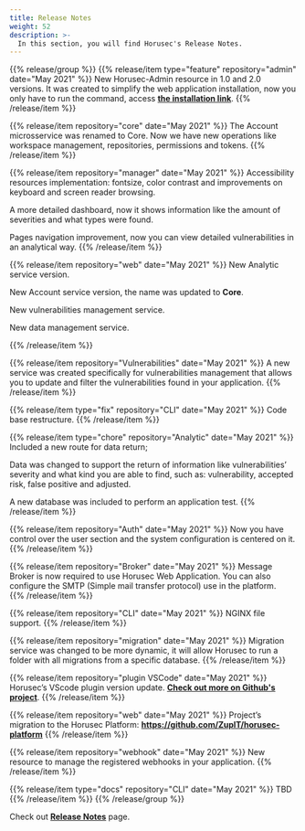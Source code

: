 ```yaml
---
title: Release Notes
weight: 52
description: >-
  In this section, you will find Horusec's Release Notes.
---
```


{{% release/group %}}
{{% release/item type="feature" repository="admin" date="May 2021" %}}
New Horusec-Admin resource in 1.0 and 2.0 versions. It was created to simplify the web application installation, now you only have to run the command, access [**the installation link**](https://chat.google.com/api/get_attachment_url?url_type=DOWNLOAD_URL&attachment_token=AAUuIGum9gLs6X9bSBzOXVw797wGxvaqB3PLuJWg1ZCRGMvLJKn8ftM9BgFEJzpFgk6enqOzA%2FT7BDS4qJff5RdSbDVhIUKziJX4cTr5F0%2FbVFar0ctKwVrvdRByoXxV9EZM6pkOG1mUrFbcfvr4WMmVEYzOmDKcLWzovaFmWwra1RWG%2FAwduMWDJMFFALOuk7GSanU8q1CrG31JzfgzE%2FNg7o5Qn1N0u4qaTawyFmXCeQIpjG2aFtxfLpie470hiByDtJmaixImsmVhhRyNgEE3jkfPSdOfj9AibN5YYYi4VP1bIucQ59B2xgCVL6PHf4wtGHzBKif5b%2BdyNp719p2Fo6t4j8l85bs7OcNkjyjbXw7IYoorRket%2F3OstjFQ5LBvsvn%2BPXbxP2hMhKfCQJTRKgE4zbdvFE%2BFwcXs0gFcij7ql%2FSbRmiIXwAJNzm%2BNjKcImEmwnJSJ%2FeWYkbt5mDubshYH2LniqVt1LpC&content_type=text%2Fmarkdown&auto=true).
{{% /release/item %}}

{{% release/item repository="core" date="May 2021" %}}
The Account microsservice was renamed to Core. Now we have new operations like workspace management, repositories, permissions and tokens. 
{{% /release/item %}}

{{% release/item repository="manager" date="May 2021" %}}
Accessibility resources implementation: fontsize, color contrast and improvements on keyboard and screen reader browsing. 

A more detailed dashboard, now it shows information like the amount of severities and what types were found. 

  
Pages navigation improvement, now you can view detailed vulnerabilities in an analytical way.
{{% /release/item %}}

{{% release/item repository="web" date="May 2021" %}}
New Analytic service version.

New Account service version, the name was updated to **Core**.

New vulnerabilities management service.

New data management service.

{{% /release/item %}}

{{% release/item repository="Vulnerabilities" date="May 2021" %}}
 A new service was created specifically for vulnerabilities management that allows you to update and filter the vulnerabilities found in your application. 
{{% /release/item %}}


{{% release/item type="fix" repository="CLI" date="May 2021" %}}
Code base restructure.
{{% /release/item  %}}

{{% release/item type="chore" repository="Analytic" date="May 2021" %}}
Included a new route for data return; 
  
Data was changed to support the return of information like vulnerabilities’ severity and what kind you are able to find, such as: vulnerability, accepted risk, false positive and adjusted. 

A new database was included to perform an application test. 
{{% /release/item  %}}

{{% release/item repository="Auth" date="May 2021" %}}
Now you have control over the user section and the system configuration is centered on it.
{{% /release/item  %}}

{{% release/item repository="Broker" date="May 2021" %}}
Message Broker is now required to use Horusec Web Application. You can also configure the SMTP  (Simple mail transfer protocol) use in the platform.  
{{% /release/item  %}}

{{% release/item repository="CLI" date="May 2021" %}}
NGINX file support.
{{% /release/item  %}}

{{% release/item repository="migration" date="May 2021" %}}
Migration service was changed to be more dynamic, it will allow Horusec to run a folder with all migrations from a specific database.
{{% /release/item  %}}

{{% release/item repository="plugin VSCode" date="May 2021" %}}
Horusec’s VScode plugin version update. [**Check out more on Github's project**](https://github.com/ZupIT/horusec-vscode-plugin).
{{% /release/item  %}}

{{% release/item repository="web" date="May 2021" %}}
Project’s migration to the Horusec Platform: **https://github.com/ZupIT/horusec-platform** 
{{% /release/item  %}}

{{% release/item repository="webhook" date="May 2021" %}}
New resource to manage the registered webhooks in your application. 
{{% /release/item  %}}

  {{% release/item type="docs" repository="CLI" date="May 2021" %}}
  TBD
  {{% /release/item  %}}
{{% /release/group %}}


Check out [**Release Notes**](https://github.com/ZupIT/horusec/releases) page.
